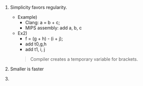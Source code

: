 1. Simplicity favors regularity.
	- Example)
		- Clang: a = b + c;
		- MIPS assembly: add a, b, c
	 - Ex2)
		 - f = (g + h)  - (i + j);
		 - add t0,g,h
		 - add t1, i, j
		 > Compiler creates a temporary variable for brackets.
		 
2. Smaller is faster
3. 

